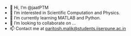 - 👋 Hi, I’m @jaatPTM
- 👀 I’m interested in Scientific Computation and Physics.
- 🌱 I’m currently learning MATLAB and Python.
- 💞️ I’m looking to collaborate on ...
- 📫 Contact me at paritosh.malik@students.iiserpune.ac.in

<!---
jaatPTM/jaatPTM is a ✨ special ✨ repository because its `README.md` (this file) appears on your GitHub profile.
You can click the Preview link to take a look at your changes.
--->
